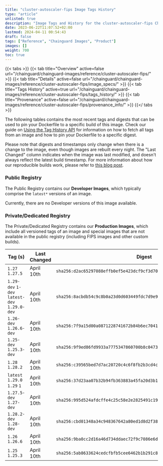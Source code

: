 ```yaml
---
title: "cluster-autoscaler-fips Image Tags History"
type: "article"
unlisted: true
description: "Image Tags and History for the cluster-autoscaler-fips Chainguard Image"
date: 2023-06-22T11:07:52+02:00
lastmod: 2024-04-11 00:54:43
draft: false
tags: ["Reference", "Chainguard Images", "Product"]
images: []
weight: 700
toc: true
---
```


{{< tabs >}}
{{< tab title="Overview" active=false url="/chainguard/chainguard-images/reference/cluster-autoscaler-fips/" >}}
{{< tab title="Details" active=false url="/chainguard/chainguard-images/reference/cluster-autoscaler-fips/image_specs/" >}}
{{< tab title="Tags History" active=true url="/chainguard/chainguard-images/reference/cluster-autoscaler-fips/tags_history/" >}}
{{< tab title="Provenance" active=false url="/chainguard/chainguard-images/reference/cluster-autoscaler-fips/provenance_info/" >}}
{{</ tabs >}}

The following tables contains the most recent tags and digests that can be used to pin your Dockerfile to a specific build of this image. Check our guide on [Using the Tag History API](/chainguard/chainguard-images/using-the-tag-history-api/) for information on how to fetch all tags from an image and how to pin your Dockerfile to a specific digest.

Please note that digests and timestamps only change when there is a change to the image, even though images are rebuilt every night. The "Last Changed" column indicates when the image was last modified, and doesn't always reflect the latest build timestamp. For more information about how our reproducible builds work, please refer to [this blog post](https://www.chainguard.dev/unchained/reproducing-chainguards-reproducible-image-builds).

### Public Registry
The Public Registry contains our **Developer Images**, which typically comprise the `latest*` versions of an image.

Currently, there are no Developer versions of this image available.

### Private/Dedicated Registry
The Private/Dedicated Registry contains our **Production Images**, which include all versioned tags of an image and special images that are not available in the public registry (including FIPS images and other custom builds).

| Tag (s)                                       | Last Changed | Digest                                                                    |
|-----------------------------------------------|--------------|---------------------------------------------------------------------------|
|  `1.27` `1.27.5`                              | April 10th   | `sha256:d2ac65297088effb0ef5e423dcf9cf3d70a7e3748ea96242d83d893f109fbb28` |
|  `1.29-dev` `1-dev` `latest-dev` `1.29.0-dev` | April 10th   | `sha256:8acbdb54c9c8b0a23d0d603449fdc7d9e9dac8bc3ed21ccadea49a9441f26c42` |
|  `1.26-dev` `1.26.6-dev`                      | April 10th   | `sha256:7f9a15d00a0871228741672b84b6ec70414e9f7afc2525cc7b7cf5279151badb` |
|  `1.25-dev` `1.25.3-dev`                      | April 10th   | `sha256:9f9ed86fd9933a7775347860700b8c04737f05facccdda68e5ab1d40bed74c82` |
|  `1.28` `1.28.2`                              | April 10th   | `sha256:c39565bed7d7ac20720c4c6f8fb2b3cd4c9681570b151357d471a7d3e060559a` |
|  `latest` `1.29.0` `1.29` `1`                 | April 10th   | `sha256:37d23aa07b32b94fb363883a45fa20d3b12520d43b17ef5d2edd3e75d707a37e` |
|  `1.27.5-dev` `1.27-dev`                      | April 10th   | `sha256:995d524afdcffe4c25c58e2e2825491c19921ee32b43e686633cf0813000a2a4` |
|  `1.28.2-dev` `1.28-dev`                      | April 10th   | `sha256:cbd01348a34c948367642a80ed1d8d2f388ab819ba2a1ade1771ab0f7551ba1e` |
|  `1.26` `1.26.6`                              | April 10th   | `sha256:9ba0cc2d16a46d734ddaec72f9c7086e6d950a335b5f25d2cee3a2c55eae462b` |
|  `1.25` `1.25.3`                              | April 10th   | `sha256:5ab8633624cedcfbfb5cee6462b1b291c82a0eaba5355bc7b70c05804ec9d2eb` |

